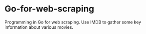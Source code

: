 # Go-for-web-scraping
Programming in Go for web scraping. Use IMDB to gather some key information about various movies. 
